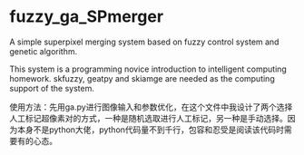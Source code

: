 # fuzzy_ga_SPmerger
A simple superpixel merging system based on fuzzy control system and genetic algorithm.

This system is a programming novice introduction to intelligent computing homework. skfuzzy, geatpy and skiamge are needed as the computing support of the system.

使用方法：先用ga.py进行图像输入和参数优化，在这个文件中我设计了两个选择人工标记超像素对的方式，一种是随机选取进行人工标记，另一种是手动选择。因为本身不是python大佬，python代码量不到千行，包容和忍受是阅读该代码时需要有的心态。
